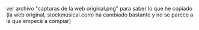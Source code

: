 ver archivo "capturas de la web original.png" para saber lo que he copiado 
(la web original, stockmusical.com) ha cambiado bastante y no se parece a la que empecé a compiar)


